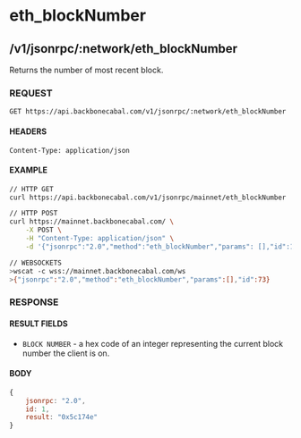 # eth_blockNumber

## /v1/jsonrpc/:network/eth_blockNumber

Returns the number of most recent block.

### REQUEST

`GET https://api.backbonecabal.com/v1/jsonrpc/:network/eth_blockNumber`

#### HEADERS

`Content-Type: application/json`

#### EXAMPLE

```bash
// HTTP GET
curl https://api.backbonecabal.com/v1/jsonrpc/mainnet/eth_blockNumber

// HTTP POST
curl https://mainnet.backbonecabal.com/ \
    -X POST \
    -H "Content-Type: application/json" \
    -d '{"jsonrpc":"2.0","method":"eth_blockNumber","params": [],"id":1}'

// WEBSOCKETS
>wscat -c wss://mainnet.backbonecabal.com/ws
>{"jsonrpc":"2.0","method":"eth_blockNumber","params":[],"id":73}
```

### RESPONSE

#### RESULT FIELDS

- `BLOCK NUMBER` - a hex code of an integer representing the current block number the client is on.

#### BODY

```js
{
    jsonrpc: "2.0",
    id: 1,
    result: "0x5c174e"
}
```
